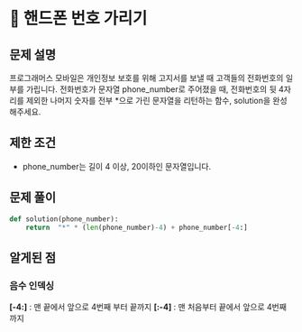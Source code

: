 # 📗 핸드폰 번호 가리기

## 문제 설명

프로그래머스 모바일은 개인정보 보호를 위해 고지서를 보낼 때 고객들의 전화번호의 일부를 가립니다.
전화번호가 문자열 phone_number로 주어졌을 때, 전화번호의 뒷 4자리를 제외한 나머지 숫자를 전부 \*으로 가린 문자열을 리턴하는 함수, solution을 완성해주세요.

## 제한 조건

- phone_number는 길이 4 이상, 20이하인 문자열입니다.

## 문제 풀이

```python
def solution(phone_number):
    return  "*" * (len(phone_number)-4) + phone_number[-4:]
```

## 알게된 점

### 음수 인덱싱

**[-4:]** : 맨 끝에서 앞으로 4번째 부터 끝까지
**[:-4]** : 맨 처음부터 끝에서 앞으로 4번째 까지
